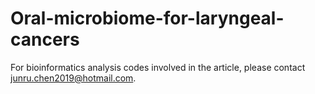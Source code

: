 # Oral-microbiome-for-laryngeal-cancers

For bioinformatics analysis codes involved in the article, please contact junru.chen2019@hotmail.com.
